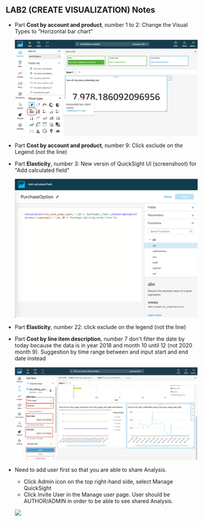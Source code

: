 ## LAB2 (CREATE VISUALIZATION) Notes

* Part **Cost by account and product**, number 1 to 2: Change the Visual Types to “Horizontal bar chart”
   
   ![](../images/quicksight_changevisualtype.png)
   
* Part **Cost by account and product**, number 9: Click exclude on the Legend (not the line)

* Part **Elasticity**, number 3: New versin of QuickSight UI (screenshoot) for "Add calculated field"
   
   ![](../images/quicksight_calculatedfield.png)
   
* Part **Elasticity**, number 22: click exclude on the legend (not the line)

* Part **Cost by line item description**, number 7 don't filter the date by today because the data is in year 2018 and month 10 until 12 (not 2020 month 9). Suggestion by time range between and input start and end date instead

   ![](../images//quicksight_datefilter.png)

* Need to add user first so that you are able to share Analysis.
  - Click Admin icon on the top right-hand side, select Manage QuickSight
  - Click Invite User in the Manage user page. User should be AUTHOR/ADMIN in order to be able to see shared Analysis.

   ![](quicksight_inviteuser.png)
